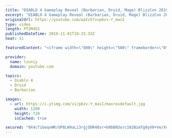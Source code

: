 ```yaml
---
title: "DIABLO 4 Gameplay Reveal (Barbarian, Druid, Mage) BlizzCon 2019"
excerpt: "DIABLO 4 Gameplay Reveal (Barbarian, Druid, Mage) BlizzCon 2019 SUBSCRIBE → https://goo.gl/wiBNvo subscribe for the latest PS4, Xbox One and PC, ..."
originalUrl: https://youtube.com/watch?v=p6zv-Y_masI
type: video
length: PT2M45S
publishedDateTime: 2019-11-01T18:25:33Z
heat: 51

featuredContent: "<iframe width=\"800\" height=\"500\" frameborder=\"0\" src=\"https://www.youtube.com/embed/p6zv-Y_masI\" allow=\"accelerometer; autoplay; encrypted-media; gyroscope; picture-in-picture\" allowfullscreen></iframe>"

provider:
  name: lzuniy
  domain: youtube.com

topics:
  - Diablo 4
  - Druid
  - Barbarian

images:
  - url: https://i.ytimg.com/vi/p6zv-Y_masI/maxresdefault.jpg
    width: 1280
    height: 720
    isCached: true

secured: "0X4cTiGeqvWR/UP8LW9aLi3rgjODR40sr+b0bBN3orc192BimTg0yX0+Ve/XcM0gvQem/8A4FOZ9Ogv/iDLTrtG+NWF2eKjQ6QmgLSVfFYQecZQRjGsM5BqH3zRWqb9mK8qgUGi6n7T+24Zq7+Z8io1ITFYYVniHD7nF3OW0KTabWIucx5yQ4X4V963hkXxt2F+xWbll32p9wgQgCpwbPiMYmJVVhC5FrqGHslLFiMO9GnCc+aI8Qv1RU/V7DVgIiORe1f4coDOlSElR45/FsWJqAlyf+wcEO1T6Hq5l0ks5Du7BL/K/xSYgaggI/PMwp56tGmYUeDZxf+GmqnWvV0Z8rPWTThzEPJV8ZIPp699/1ZBYkX9cPIn4NLpUPlJU7PsViDV2NophsbKvbmrc0JewUUqN8DDTpSiHGVYB4+dm3arvG/sK2jQ7Bzr9r3lr;2QIiLaYC9oufqlW/ZCSXXA=="
---
```


